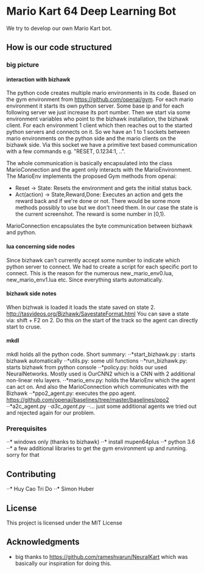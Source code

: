 # Mario Kart 64 Deep Learning Bot

We try to develop our own Mario Kart bot.

## How is our code structured 

### big picture

#### interaction with bizhawk
The python code creates multiple mario environments in its code. Based on the gym environment from https://github.com/openai/gym. For each mario environment it starts its own python server. Some base ip and for each following server we just increase its port number. Then we start via some environment variables who point to the bizhawk installation, the bizhawk client. For each environment 1 client which then reaches out to the started python servers and connects on it. So we have an 1 to 1 sockets between mario environments on the python side and the mario clients on the bizhawk side. Via this socket we have a primitive text based communication with a few commands e.g. "RESET, 0.1234:1, ..". 

The whole communication is basically encapsulated into the class MarioConnection and the agent only interacts with the MarioEnvironment. The MarioEnv implements the proposed Gym methods from openai: 
- Reset -> State: Resets the environment and gets the initial status back. 
- Act(action) -> State,Reward,Done: Executes an action and gets the reward back and if we're done or not. 
There would be some more methods possibly to use but we don't need them. 
In our case the state is the current screenshot. The reward is some number in [0,1).

MarioConnection encapsulates the byte communication between bizhawk and python.

#### lua concerning side nodes

Since bizhawk can't currently accept some number to indicate which python server to connect. We had to create a script for each specific port to connect. This is the reason for the numerous new_mario_env0.lua, new_mario_env1.lua etc. 
Since everything starts automatically. 


#### bizhawk side notes
When bizhwak is loaded it loads the state saved on state 2. http://tasvideos.org/Bizhawk/SavestateFormat.html 
You can save a state via: shift + F2 on 2. 
Do this on the start of the track so the agent can directly start to cruse. 

#### mkdl 
mkdl holds all the python code. 
Short summary: 
⋅⋅*start_bizhawk.py : starts bizhawk automatically
⋅⋅*utils.py: some util functions
⋅⋅*run_bizhawk.py: starts bizhawk from python console
⋅⋅*policy.py: holds our used NeuralNetworks. Mostly used is OurCNN2 which is a CNN with 2 additional non-linear relu layers. 
⋅⋅*mario_env.py: holds the MarioEnv which the agent can act on. And also the MarioConnection which communicates with the Bizhawk
⋅⋅*ppo2_agent.py: executes the ppo agent. https://github.com/openai/baselines/tree/master/baselines/ppo2
⋅⋅*a2c_agent.py
⋅⋅*a3c_agent.py
⋅⋅*... just some additional agents we tried out and rejected again for our problem. 

### Prerequisites

⋅⋅* windows only (thanks to bizhawk)
⋅⋅* install mupen64plus
⋅⋅* python 3.6
⋅⋅* a few additional libraries to get the gym environment up and running. sorry for that

## Contributing

⋅⋅* Huy Cao Tri Do
⋅⋅* Simon Huber


## License

This project is licensed under the MIT License

## Acknowledgments

* big thanks to https://github.com/rameshvarun/NeuralKart which was basically 
our inspiration for doing this. 

